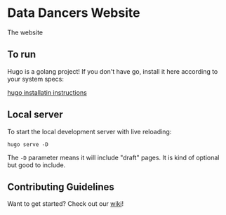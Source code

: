 # Data Dancers Website

The website

## To run

Hugo is a golang project! If you don't have go, install it here according to your system specs:

[hugo installatin instructions](https://gohugo.io/installation/)

## Local server 

To start the local development server with live reloading:

```
hugo serve -D
```

The `-D` parameter means it will include "draft" pages. It is kind of optional but good to include.

## Contributing Guidelines

Want to get started? Check out our [wiki](https://github.com/data-dancers/data-dancers.github.io/wiki/Contributing-Guidelines)!
